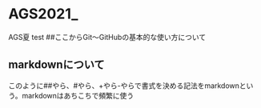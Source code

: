 # AGS2021_
AGS夏
test
##ここからGit〜GitHubの基本的な使い方について
## markdownについて
このように##やら、#やら、+やら-やらで書式を決める記法をmarkdownという。markdownはあちこちで頻繁に使う
